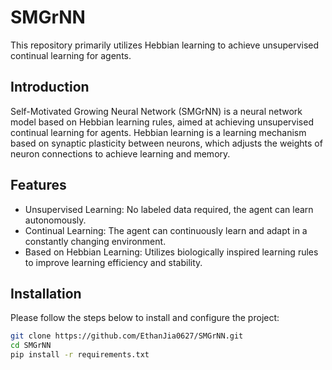 # SMGrNN

This repository primarily utilizes Hebbian learning to achieve unsupervised continual learning for agents.

## Introduction

Self-Motivated Growing Neural Network (SMGrNN) is a neural network model based on Hebbian learning rules, aimed at achieving unsupervised continual learning for agents. Hebbian learning is a learning mechanism based on synaptic plasticity between neurons, which adjusts the weights of neuron connections to achieve learning and memory.

## Features

- Unsupervised Learning: No labeled data required, the agent can learn autonomously.
- Continual Learning: The agent can continuously learn and adapt in a constantly changing environment.
- Based on Hebbian Learning: Utilizes biologically inspired learning rules to improve learning efficiency and stability.

## Installation

Please follow the steps below to install and configure the project:

```bash
git clone https://github.com/EthanJia0627/SMGrNN.git
cd SMGrNN
pip install -r requirements.txt
```

